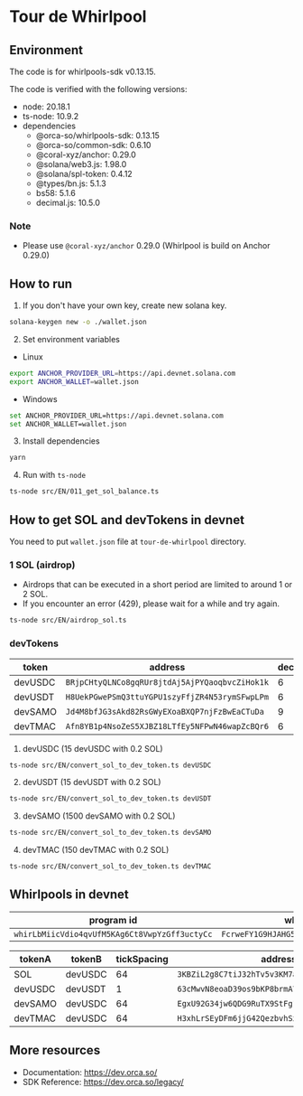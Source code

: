# Tour de Whirlpool
## Environment
The code is for whirlpools-sdk v0.13.15.

The code is verified with the following versions:

- node: 20.18.1
- ts-node: 10.9.2
- dependencies
  - @orca-so/whirlpools-sdk: 0.13.15
  - @orca-so/common-sdk: 0.6.10
  - @coral-xyz/anchor: 0.29.0
  - @solana/web3.js: 1.98.0
  - @solana/spl-token: 0.4.12
  - @types/bn.js: 5.1.3
  - bs58: 5.1.6
  - decimal.js: 10.5.0

### Note
- Please use `@coral-xyz/anchor` 0.29.0 (Whirlpool is build on Anchor 0.29.0)

## How to run
1. If you don't have your own key, create new solana key.
```sh
solana-keygen new -o ./wallet.json
```

2. Set environment variables
* Linux
```sh
export ANCHOR_PROVIDER_URL=https://api.devnet.solana.com
export ANCHOR_WALLET=wallet.json
```

* Windows
```sh
set ANCHOR_PROVIDER_URL=https://api.devnet.solana.com
set ANCHOR_WALLET=wallet.json
```
3. Install dependencies
```sh
yarn
```

4. Run with `ts-node`
```sh
ts-node src/EN/011_get_sol_balance.ts
```

## How to get SOL and devTokens in devnet
You need to put `wallet.json` file at `tour-de-whirlpool` directory.

### 1 SOL (airdrop)
- Airdrops that can be executed in a short period are limited to around 1 or 2 SOL.
- If you encounter an error (429), please wait for a while and try again.

```sh
ts-node src/EN/airdrop_sol.ts 
```

### devTokens

| token   | address                                        | decimals |
| ------- | ---------------------------------------------- | -------- |
| devUSDC | `BRjpCHtyQLNCo8gqRUr8jtdAj5AjPYQaoqbvcZiHok1k` | 6        |
| devUSDT | `H8UekPGwePSmQ3ttuYGPU1szyFfjZR4N53rymSFwpLPm` | 6        |
| devSAMO | `Jd4M8bfJG3sAkd82RsGWyEXoaBXQP7njFzBwEaCTuDa`  | 9        |
| devTMAC | `Afn8YB1p4NsoZeS5XJBZ18LTfEy5NFPwN46wapZcBQr6` | 6        |


1. devUSDC (15 devUSDC with 0.2 SOL)
```sh
ts-node src/EN/convert_sol_to_dev_token.ts devUSDC
```

2. devUSDT (15 devUSDT with 0.2 SOL)
```sh
ts-node src/EN/convert_sol_to_dev_token.ts devUSDT
```

3. devSAMO (1500 devSAMO with 0.2 SOL)
```sh
ts-node src/EN/convert_sol_to_dev_token.ts devSAMO
```

4. devTMAC (150 devTMAC with 0.2 SOL)
```sh
ts-node src/EN/convert_sol_to_dev_token.ts devTMAC
```

## Whirlpools in devnet
| program id                                    | whirlpools config                              |
| --------------------------------------------- | ---------------------------------------------- |
| `whirLbMiicVdio4qvUfM5KAg6Ct8VwpYzGff3uctyCc` | `FcrweFY1G9HJAHG5inkGB6pKg1HZ6x9UC2WioAfWrGkR` |

| tokenA  | tokenB  | tickSpacing | address                                        |
| ------- | ------- | ----------- | ---------------------------------------------- |
| SOL     | devUSDC | 64          | `3KBZiL2g8C7tiJ32hTv5v3KM7aK9htpqTw4cTXz1HvPt` |
| devUSDC | devUSDT | 1           | `63cMwvN8eoaD39os9bKP8brmA7Xtov9VxahnPufWCSdg` |
| devSAMO | devUSDC | 64          | `EgxU92G34jw6QDG9RuTX9StFg1PmHuDqkRKAE5kVEiZ4` |
| devTMAC | devUSDC | 64          | `H3xhLrSEyDFm6jjG42QezbvhSxF5YHW75VdGUnqeEg5y` |

## More resources
- Documentation: https://dev.orca.so/
- SDK Reference: https://dev.orca.so/legacy/
